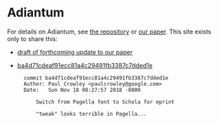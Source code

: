 # Adiantum

For details on Adiantum, see [the repository](https://github.com/google/adiantum/)
or [our paper](https://eprint.iacr.org/2018/720). This site exists only to share this:

- [draft of forthcoming update to our paper](adiantum-draft.pdf)
- [ba4d71cdeaf91ecc81a4c29491fb3387c7dded1e](https://github.com/google/adiantum/commit/ba4d71cdeaf91ecc81a4c29491fb3387c7dded1e)

        commit ba4d71cdeaf91ecc81a4c29491fb3387c7dded1e
        Author: Paul Crowley <paulcrowley@google.com>
        Date:   Sun Nov 18 08:27:57 2018 -0800

            Switch from Pagella font to Schola for eprint

            "tweak" looks terrible in Pagella...
